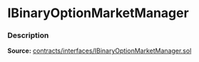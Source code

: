 # IBinaryOptionMarketManager

### Description <a href="description" id="description"></a>

**Source:** [contracts/interfaces/IBinaryOptionMarketManager.sol](https://github.com/perifinance/peri-finance/blob/master/contracts/interfaces/IBinaryOptionMarketManager.sol)
